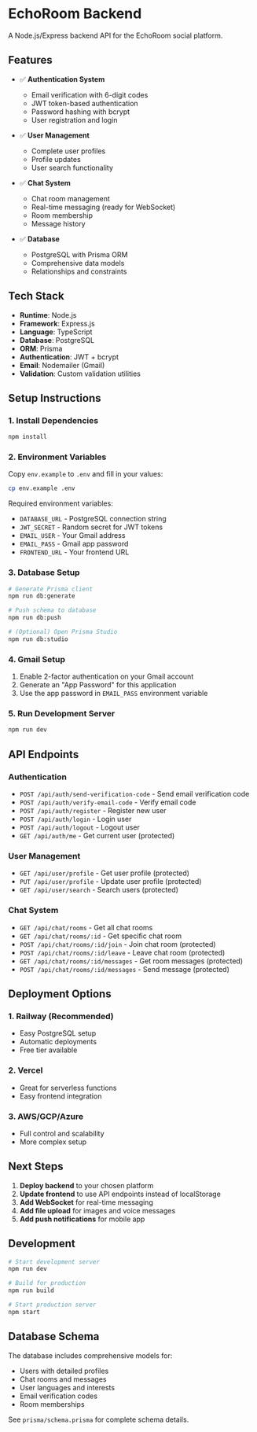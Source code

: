 # EchoRoom Backend

A Node.js/Express backend API for the EchoRoom social platform.

## Features

- ✅ **Authentication System**
  - Email verification with 6-digit codes
  - JWT token-based authentication
  - Password hashing with bcrypt
  - User registration and login

- ✅ **User Management**
  - Complete user profiles
  - Profile updates
  - User search functionality

- ✅ **Chat System**
  - Chat room management
  - Real-time messaging (ready for WebSocket)
  - Room membership
  - Message history

- ✅ **Database**
  - PostgreSQL with Prisma ORM
  - Comprehensive data models
  - Relationships and constraints

## Tech Stack

- **Runtime**: Node.js
- **Framework**: Express.js
- **Language**: TypeScript
- **Database**: PostgreSQL
- **ORM**: Prisma
- **Authentication**: JWT + bcrypt
- **Email**: Nodemailer (Gmail)
- **Validation**: Custom validation utilities

## Setup Instructions

### 1. Install Dependencies
```bash
npm install
```

### 2. Environment Variables
Copy `env.example` to `.env` and fill in your values:

```bash
cp env.example .env
```

Required environment variables:
- `DATABASE_URL` - PostgreSQL connection string
- `JWT_SECRET` - Random secret for JWT tokens
- `EMAIL_USER` - Your Gmail address
- `EMAIL_PASS` - Gmail app password
- `FRONTEND_URL` - Your frontend URL

### 3. Database Setup
```bash
# Generate Prisma client
npm run db:generate

# Push schema to database
npm run db:push

# (Optional) Open Prisma Studio
npm run db:studio
```

### 4. Gmail Setup
1. Enable 2-factor authentication on your Gmail account
2. Generate an "App Password" for this application
3. Use the app password in `EMAIL_PASS` environment variable

### 5. Run Development Server
```bash
npm run dev
```

## API Endpoints

### Authentication
- `POST /api/auth/send-verification-code` - Send email verification code
- `POST /api/auth/verify-email-code` - Verify email code
- `POST /api/auth/register` - Register new user
- `POST /api/auth/login` - Login user
- `POST /api/auth/logout` - Logout user
- `GET /api/auth/me` - Get current user (protected)

### User Management
- `GET /api/user/profile` - Get user profile (protected)
- `PUT /api/user/profile` - Update user profile (protected)
- `GET /api/user/search` - Search users (protected)

### Chat System
- `GET /api/chat/rooms` - Get all chat rooms
- `GET /api/chat/rooms/:id` - Get specific chat room
- `POST /api/chat/rooms/:id/join` - Join chat room (protected)
- `POST /api/chat/rooms/:id/leave` - Leave chat room (protected)
- `GET /api/chat/rooms/:id/messages` - Get room messages (protected)
- `POST /api/chat/rooms/:id/messages` - Send message (protected)

## Deployment Options

### 1. Railway (Recommended)
- Easy PostgreSQL setup
- Automatic deployments
- Free tier available

### 2. Vercel
- Great for serverless functions
- Easy frontend integration

### 3. AWS/GCP/Azure
- Full control and scalability
- More complex setup

## Next Steps

1. **Deploy backend** to your chosen platform
2. **Update frontend** to use API endpoints instead of localStorage
3. **Add WebSocket** for real-time messaging
4. **Add file upload** for images and voice messages
5. **Add push notifications** for mobile app

## Development

```bash
# Start development server
npm run dev

# Build for production
npm run build

# Start production server
npm start
```

## Database Schema

The database includes comprehensive models for:
- Users with detailed profiles
- Chat rooms and messages
- User languages and interests
- Email verification codes
- Room memberships

See `prisma/schema.prisma` for complete schema details.
